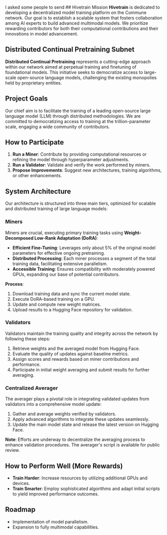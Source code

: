 I asked some people to send ## Hivetrain Mission
**Hivetrain** is dedicated to developing a decentralized model training platform on the Commune network. Our goal is to establish a scalable system that fosters collaboration among AI experts to build advanced multimodal models. We prioritize rewarding contributors for both their computational contributions and their innovations in model advancement.

## Distributed Continual Pretraining Subnet
**Distributed Continual Pretraining** represents a cutting-edge approach within our network aimed at perpetual training and finetuning of foundational models. This initiative seeks to democratize access to large-scale open-source language models, challenging the existing monopolies held by proprietary entities.

## Project Goals
Our chief aim is to facilitate the training of a leading open-source large language model (LLM) through distributed methodologies. We are committed to democratizing access to training at the trillion-parameter scale, engaging a wide community of contributors.

## How to Participate
1. **Run a Miner**: Contribute by providing computational resources or refining the model through hyperparameter adjustments.
2. **Run a Validator**: Validate and verify the work performed by miners.
3. **Propose Improvements**: Suggest new architectures, training algorithms, or other enhancements.

## System Architecture
Our architecture is structured into three main tiers, optimized for scalable and distributed training of large language models:

### Miners
Miners are crucial, executing primary training tasks using **Weight-Decomposed Low-Rank Adaptation (DoRA)**:
- **Efficient Fine-Tuning**: Leverages only about 5% of the original model parameters for effective ongoing pretraining.
- **Distributed Processing**: Each miner processes a segment of the total training data, facilitating extensive parallelism.
- **Accessible Training**: Ensures compatibility with moderately powered GPUs, expanding our base of potential contributors.

**Process**:
1. Download training data and sync the current model state.
2. Execute DoRA-based training on a GPU.
3. Update and compute new weight matrices.
4. Upload results to a Hugging Face repository for validation.

### Validators
Validators maintain the training quality and integrity across the network by following these steps:
1. Retrieve weights and the averaged model from Hugging Face.
2. Evaluate the quality of updates against baseline metrics.
3. Assign scores and rewards based on miner contributions and performance.
4. Participate in initial weight averaging and submit results for further averaging.

### Centralized Averager
The averager plays a pivotal role in integrating validated updates from validators into a comprehensive model update:
1. Gather and average weights verified by validators.
2. Apply advanced algorithms to integrate these updates seamlessly.
3. Update the main model state and release the latest version on Hugging Face.

**Note**: Efforts are underway to decentralize the averaging process to enhance validation procedures. The averager's script is available for public review.

## How to Perform Well (More Rewards)
- **Train Harder**: Increase resources by utilizing additional GPUs and devices.
- **Train Smarter**: Employ sophisticated algorithms and adapt initial scripts to yield improved performance outcomes.

## Roadmap
- Implementation of model parallelism.
- Expansion to fully multimodal capabilities.
